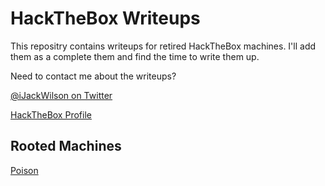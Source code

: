 # HackTheBox Writeups

This repositry contains writeups for retired HackTheBox machines. I'll add them as a complete them and find the time to write them up.

Need to contact me about the writeups?

[@iJackWilson on Twitter](https://twitter.com/iJackWilson)

[HackTheBox Profile](https://www.hackthebox.eu/home/users/profile/13424)

## Rooted Machines

[Poison](https://github.com/iJackWilson/HackTheBox-Writeups/blob/master/Poison.md)

